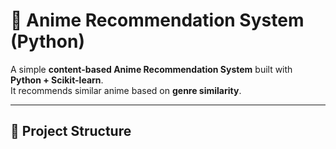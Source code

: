 # 🎌 Anime Recommendation System (Python)

A simple **content-based Anime Recommendation System** built with **Python + Scikit-learn**.  
It recommends similar anime based on **genre similarity**.

---

## 📂 Project Structure
